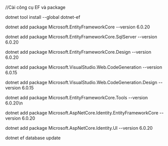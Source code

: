 //Cài công cụ EF và package

dotnet tool install --global dotnet-ef

dotnet add package Microsoft.EntityFrameworkCore --version 6.0.20

dotnet add package Microsoft.EntityFrameworkCore.SqlServer --version 6.0.20

dotnet add package Microsoft.EntityFrameworkCore.Design --version 6.0.20

dotnet add package Microsoft.VisualStudio.Web.CodeGeneration --version 6.0.15

dotnet add package Microsoft.VisualStudio.Web.CodeGeneration.Design --version 6.0.15

dotnet add package Microsoft.EntityFrameworkCore.Tools --version 6.0.20\n

dotnet add package Microsoft.AspNetCore.Identity.EntityFrameworkCore --version 6.0.20

dotnet add package Microsoft.AspNetCore.Identity.UI --version 6.0.20

dotnet ef database update

